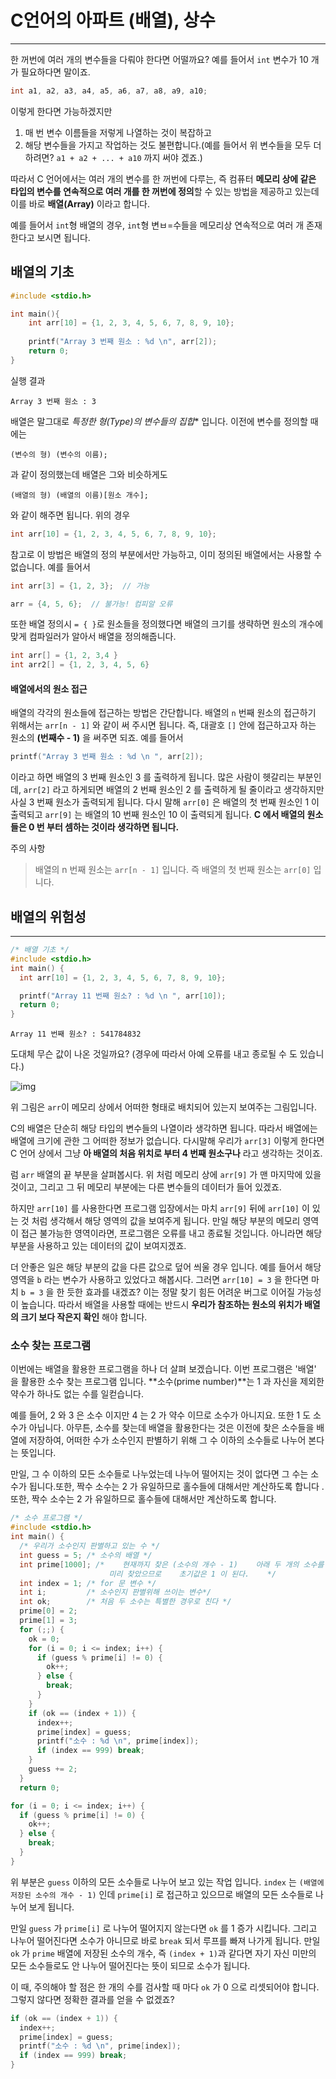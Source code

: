 # C언어의 아파트 (배열), 상수

---

한 꺼번에 여러 개의 변수들을 다뤄야 한다면 어떨까요? 예를 들어서 `int` 변수가 10 개가 필요하다면 말이죠.

```cpp
int a1, a2, a3, a4, a5, a6, a7, a8, a9, a10;
```

이렇게 한다면 가능하겠지만

1. 매 번 변수 이름들을 저렇게 나열하는 것이 복잡하고
2. 해당 변수들을 가지고 작업하는 것도 불편합니다.(예를 들어서 위 변수들을 모두 더하려면? `a1 + a2 + ... + a10` 까지 써야 겠죠.)



따라서 C 언어에서는 여러 개의 변수를 한 꺼번에 다루는, 즉 컴퓨터 **메모리 상에 같은 타입의 변수를 연속적으로 여러 개를 한 꺼번에 정의**할 수 있는 방법을 제공하고 있는데 이를 바로 **배열(Array)** 이라고 합니다.

예를 들어서 `int`형 배열의 경우, `int`형 변ㅂ=수들을 메모리상 연속적으로 여러 개 존재한다고 보시면 됩니다.

## 배열의 기초

```c
#include <stdio.h>

int main(){
    int arr[10] = {1, 2, 3, 4, 5, 6, 7, 8, 9, 10};
    
    printf("Array 3 번째 원소 : %d \n", arr[2]);
    return 0;
}
```

실행 결과

```
Array 3 번째 원소 : 3 
```

배열은 말그대로 **특정한 형*(Type)의 변수들의 집합** 입니다. 이전에 변수를 정의할 때에는

```
(변수의 형) (변수의 이름);
```

과 같이 정의했는데 배열은 그와 비슷하게도

```
(배열의 형) (배열의 이름)[원소 개수];
```

와 같이 해주면 됩니다. 위의 경우

```c
int arr[10] = {1, 2, 3, 4, 5, 6, 7, 8, 9, 10};
```

참고로 이 방법은 배열의 정의 부분에서만 가능하고, 이미 정의된 배열에서는 사용할 수 없습니다. 예를 들어서

```cpp
int arr[3] = {1, 2, 3};  // 가능

arr = {4, 5, 6};  // 불가능! 컴피알 오류
```

또한 배열 정의시 `= { }`로 원소들을 정의했다면 배열의 크기를 생략하면 원소의 개수에 맞게 컴파일러가 알아서 배열을 정의해줍니다.

```c
int arr[] = {1, 2, 3,4 }
int arr2[] = {1, 2, 3, 4, 5, 6}
```

#### 배열에서의 원소 접근

배열의 각각의 원소들에 접근하는 방법은 간단합니다. 배열의 `n` 번째 원소의 접근하기 위해서는 `arr[n - 1]` 와 같이 써 주시면 됩니다. 즉, 대괄호 `[]` 안에 접근하고자 하는 원소의 **(번째수 - 1)** 을 써주면 되죠. 예를 들어서

```cpp
printf("Array 3 번째 원소 : %d \n ", arr[2]);
```

이라고 하면 배열의 3 번째 원소인 3 를 출력하게 됩니다. 많은 사람이 헷갈리는 부분인데, `arr[2]` 라고 하게되면 배열의 2 번째 원소인 2 를 출력하게 될 줄이라고 생각하지만 사실 3 번째 원소가 출력되게 됩니다. 다시 말해 `arr[0]` 은 배열의 첫 번째 원소인 1 이 출력되고 `arr[9]` 는 배열의 10 번째 원소인 10 이 출력되게 됩니다. **C 에서 배열의 원소들은 0 번 부터 셈하는 것이라 생각하면 됩니다.**

주의 사항

>  배열의 n 번째 원소는 `arr[n - 1]` 입니다. 즉 배열의 첫 번째 원소는 `arr[0]` 입니다.

## 배열의 위험성

---



```c
/* 배열 기초 */
#include <stdio.h>
int main() {
  int arr[10] = {1, 2, 3, 4, 5, 6, 7, 8, 9, 10};

  printf("Array 11 번째 원소? : %d \n ", arr[10]);
  return 0;
}
```

```
Array 11 번째 원소? : 541784832 
```

도대체 무슨 값이 나온 것일까요? (경우에 따라서 아예 오류를 내고 종로될 수 도 있습니다.)

![img](https://modoocode.com/img/c/11.1.1.png)

위 그림은 `arr`이 메모리 상에서 어떠한 형태로 배치되어 있는지 보여주는 그림입니다.

C의 배열은 단순히 해당 타입의 변수들의 나열이라 생각하면 됩니다. 따라서 배열에는 배열에 크기에 관한 그 어떠한 정보가 없습니다. 다시말해 우리가 `arr[3]` 이렇게 한다면 C 언어 상에서 그냥 **아 배열의 처음 위치로 부터 4 번째 원소구나** 라고 생각하는 것이죠.

럼 `arr` 배열의 끝 부분을 살펴봅시다. 위 처럼 메모리 상에 `arr[9]` 가 맨 마지막에 있을 것이고, 그리고 그 뒤 메모리 부분에는 다른 변수들의 데이터가 들어 있겠죠.

하지만 `arr[10]` 를 사용한다면 프로그램 입장에서는 마치 `arr[9]` 뒤에 `arr[10]` 이 있는 것 처럼 생각해서 해당 영역의 값을 보여주게 됩니다. 만일 해당 부분의 메모리 영역이 접근 불가능한 영역이라면, 프로그램은 오류를 내고 종료될 것입니다. 아니라면 해당 부분을 사용하고 있는 데이터의 값이 보여지겠죠.

더 안좋은 일은 해당 부분의 값을 다른 값으로 덮어 씌울 경우 입니다. 예를 들어서 해당 영역을 `b` 라는 변수가 사용하고 있었다고 해봅시다. 그러면 `arr[10] = 3` 을 한다면 마치 `b = 3` 을 한 듯한 효과를 내겠죠? 이는 정말 찾기 힘든 어려운 버그로 이어질 가능성이 높습니다. 따라서 배열을 사용할 때에는 반드시 **우리가 참조하는 원소의 위치가 배열의 크기 보다 작은지 확인** 해야 합니다.

### 소수 찾는 프로그램

이번에는 배열을 활용한 프로그램을 하나 더 살펴 보겠습니다. 이번 프로그램은 '배열' 을 활용한 소수 찾는 프로그램 입니다. **소수(prime number)**는 1 과 자신을 제외한 약수가 하나도 없는 수를 일컫습니다.

예를 들어, 2 와 3 은 소수 이지만 4 는 2 가 약수 이므로 소수가 아니지요. 또한 1 도 소수가 아닙니다. 아무튼, 소수를 찾는데 배열을 활용한다는 것은 이전에 찾은 소수들을 배열에 저장하여, 어떠한 수가 소수인지 판별하기 위해 그 수 이하의 소수들로 나누어 본다는 뜻입니다.

만일, 그 수 이하의 모든 소수들로 나누었는데 나누어 떨어지는 것이 없다면 그 수는 소수가 됩니다.또한, 짝수 소수는 2 가 유일하므로 홀수들에 대해서만 계산하도록 합니다 . 또한, 짝수 소수는 2 가 유일하므로 홀수들에 대해서만 계산하도록 합니다.

```c
/* 소수 프로그램 */
#include <stdio.h>
int main() {
  /* 우리가 소수인지 판별하고 있는 수 */
  int guess = 5; /* 소수의 배열 */
  int prime[1000]; /*    현재까지 찾은 (소수의 개수 - 1)    아래 두 개의 소수를
                      미리 찾았으므로    초기값은 1 이 된다.    */
  int index = 1; /* for 문 변수 */
  int i;         /* 소수인지 판별위해 쓰이는 변수*/
  int ok;        /* 처음 두 소수는 특별한 경우로 친다 */
  prime[0] = 2;
  prime[1] = 3;
  for (;;) {
    ok = 0;
    for (i = 0; i <= index; i++) {
      if (guess % prime[i] != 0) {
        ok++;
      } else {
        break;
      }
    }
    if (ok == (index + 1)) {
      index++;
      prime[index] = guess;
      printf("소수 : %d \n", prime[index]);
      if (index == 999) break;
    }
    guess += 2;
  }
  return 0;
```

```c
for (i = 0; i <= index; i++) {
  if (guess % prime[i] != 0) {
    ok++;
  } else {
    break;
  }
}
```

위 부분은 `guess` 이하의 모든 소수들로 나누어 보고 있는 작업 입니다. `index` 는 `(배열에 저장된 소수의 개수 - 1)` 인데 `prime[i]` 로 접근하고 있으므로 배열의 모든 소수들로 나누어 보게 됩니다.

만일 `guess` 가 `prime[i]` 로 나누어 떨어지지 않는다면 `ok` 를 1 증가 시킵니다. 그리고 나누어 떨어진다면 소수가 아니므로 바로 `break` 되서 루프를 빠져 나가게 됩니다. 만일 `ok` 가 `prime` 배열에 저장된 소수의 개수, 즉 `(index + 1)`과 같다면 자기 자신 미만의 모든 소수들로도 안 나누어 떨어진다는 뜻이 되므로 소수가 됩니다.

이 때, 주의해야 할 점은 한 개의 수를 검사할 때 마다 `ok` 가 0 으로 리셋되어야 합니다. 그렇지 않다면 정확한 결과를 얻을 수 없겠죠?

```cpp
if (ok == (index + 1)) {
  index++;
  prime[index] = guess;
  printf("소수 : %d \n", prime[index]);
  if (index == 999) break;
}
```